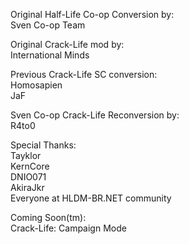 Original Half-Life Co-op Conversion by:  
Sven Co-op Team  

Original Crack-Life mod by:  
International Minds  

Previous Crack-Life SC conversion:  
Homosapien  
JaF  

Sven Co-op Crack-Life Reconversion by:  
R4to0  

Special Thanks:  
Tayklor  
KernCore  
DNIO071  
AkiraJkr  
Everyone at HLDM-BR.NET community  

Coming Soon(tm):  
Crack-Life: Campaign Mode  